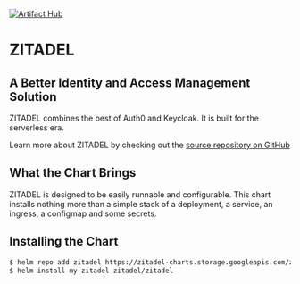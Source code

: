 [![Artifact Hub](https://img.shields.io/endpoint?url=https://artifacthub.io/badge/repository/zitadel)](https://artifacthub.io/packages/search?repo=zitadel)

# ZITADEL

## A Better Identity and Access Management Solution

ZITADEL combines the best of Auth0 and Keycloak.
It is built for the serverless era.

Learn more about ZITADEL by checking out the [source repository on GitHub](https://github.com/zitadel/zitadel)

## What the Chart Brings

ZITADEL is designed to be easily runnable and configurable. This chart installs nothing more than a simple stack of a deployment, a service, an ingress, a configmap and some secrets.

## Installing the Chart

```bash
$ helm repo add zitadel https://zitadel-charts.storage.googleapis.com/zitadel
$ helm install my-zitadel zitadel/zitadel
```

